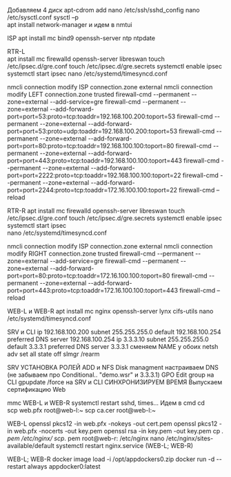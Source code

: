 
Добавляем 4 диск
apt-cdrom add 
nano /etc/ssh/sshd_config 
nano /etc/sysctl.conf
sysctl –p  
apt install network-manager и идем в nmtui

ISP
apt install mc bind9 openssh-server ntp ntpdate

RTR-L  
apt install mc firewalld openssh-server libreswan
touch /etc/ipsec.d/gre.conf
touch /etc/ipsec.d/gre.secrets 
systemctl enable ipsec
systemctl start ipsec 
nano /etc/systemd/timesyncd.conf

nmcli connection modify ISP connection.zone external
nmcli connection modify LEFT connection.zone trusted 
firewall-cmd --permanent --zone=external --add-service=gre 
firewall-cmd --permanent --zone=external --add-forward-port=port=53:proto=tcp:toaddr=192.168.100.200:toport=53
firewall-cmd --permanent --zone=external --add-forward-port=port=53:proto=udp:toaddr=192.168.100.200:toport=53 
firewall-cmd --permanent --zone=external --add-forward-port=port=80:proto=tcp:toaddr=192.168.100.100:toport=80
firewall-cmd --permanent --zone=external --add-forward-port=port=443:proto=tcp:toaddr=192.168.100.100:toport=443
firewall-cmd --permanent --zone=external --add-forward-port=port=2222:proto=tcp:toaddr=192.168.100.100:toport=22
firewall-cmd --permanent --zone=external --add-forward-port=port=2244:proto=tcp:toaddr=172.16.100.100:toport=22
firewall-cmd –reload

RTR-R 
apt install mc firewalld openssh-server libreswan 
touch /etc/ipsec.d/gre.conf
touch /etc/ipsec.d/gre.secrets 
systemctl enable ipsec 
systemctl start ipsec  
nano /etc/systemd/timesyncd.conf

nmcli connection modify ISP connection.zone external
nmcli connection modify RIGHT connection.zone trusted
firewall-cmd --permanent --zone=external --add-service=gre
firewall-cmd --permanent --zone=external --add-forward-port=port=80:proto=tcp:toaddr=172.16.100.100:toport=80
firewall-cmd --permanent --zone=external --add-forward-port=port=443:proto=tcp:toaddr=172.16.100.100:toport=443
firewall-cmd –reload

WEB-L  и  WEB-R
apt install mc nginx openssh-server lynx cifs-utils
nano /etc/systemd/timesyncd.conf





SRV и CLI
ip 192.168.100.200
subnet 255.255.255.0
default 192.168.100.254
preferred DNS server 192.168.100.254
ip 3.3.3.10
subnet 255.255.255.0
default 3.3.3.1
preferred DNS server 3.3.3.1
сменяем NAME у обоих
netsh adv set all state off
slmgr /rearm

SRV
УСТАНОВКА РОЛЕЙ ADD и NFS
Disk managment
настраиваем DNS (не забываем про Conditional.. "demo.wsr" и 3.3.3.1)
GPO
Edit group на CLI
gpupdate /force на SRV и CLI
CИНХРОНИЗИРУЕМ ВРЕМЯ
Выпускаем сертификацию Web

mmc
WEB-L и WEB-R
systemctl restart sshd, times...
Идем в cmd
cd \
scp web.pfx root@web-l:~
scp ca.cer root@web-l:~

WEB-L
openssl pkcs12 -in web.pfx -nokeys -out cert.pem
openssl pkcs12 -in web.pfx -nocerts -out key.pem
openssl rsa -in key.pem -out key.pem
cp *. pem /etc/nginx/
scp*. pem root@web-r: /etc/nginx
nano /etc/nginx/sites-available/default
systemctl restart nginx.service (WEB-L; WEB-R)

WEB-L; WEB-R
docker image load -i /opt/appdockers0.zip
docker run -d --restart always appdocker0:latest
